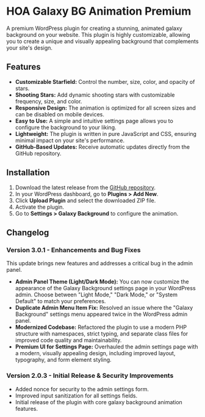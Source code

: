 # HOA Galaxy BG Animation Premium

A premium WordPress plugin for creating a stunning, animated galaxy background on your website. This plugin is highly customizable, allowing you to create a unique and visually appealing background that complements your site's design.

## Features

*   **Customizable Starfield:** Control the number, size, color, and opacity of stars.
*   **Shooting Stars:** Add dynamic shooting stars with customizable frequency, size, and color.
*   **Responsive Design:** The animation is optimized for all screen sizes and can be disabled on mobile devices.
*   **Easy to Use:** A simple and intuitive settings page allows you to configure the background to your liking.
*   **Lightweight:** The plugin is written in pure JavaScript and CSS, ensuring minimal impact on your site's performance.
*   **GitHub-Based Updates:** Receive automatic updates directly from the GitHub repository.

## Installation

1.  Download the latest release from the [GitHub repository](https://github.com/helpofai/HOA-Galaxy-BG-Animation-Premium).
2.  In your WordPress dashboard, go to **Plugins > Add New**.
3.  Click **Upload Plugin** and select the downloaded ZIP file.
4.  Activate the plugin.
5.  Go to **Settings > Galaxy Background** to configure the animation.

## Changelog

### Version 3.0.1 - Enhancements and Bug Fixes

This update brings new features and addresses a critical bug in the admin panel.

*   **Admin Panel Theme (Light/Dark Mode):** You can now customize the appearance of the Galaxy Background settings page in your WordPress admin. Choose between "Light Mode," "Dark Mode," or "System Default" to match your preferences.
*   **Duplicate Admin Menu Item Fix:** Resolved an issue where the "Galaxy Background" settings menu appeared twice in the WordPress admin panel.
*   **Modernized Codebase:** Refactored the plugin to use a modern PHP structure with namespaces, strict typing, and separate class files for improved code quality and maintainability.
*   **Premium UI for Settings Page:** Overhauled the admin settings page with a modern, visually appealing design, including improved layout, typography, and form element styling.

### Version 2.0.3 - Initial Release & Security Improvements

*   Added nonce for security to the admin settings form.
*   Improved input sanitization for all settings fields.
*   Initial release of the plugin with core galaxy background animation features.
